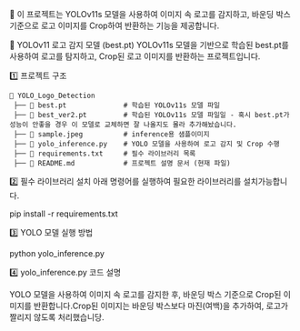 📌 이 프로젝트는 YOLOv11s 모델을 사용하여 이미지 속 로고를 감지하고, 바운딩 박스 기준으로 로고 이미지를 Crop하여 반환하는 기능을 제공합니다.

📌 YOLOv11 로고 감지 모델 (best.pt)
YOLOv11s 모델을 기반으로 학습된 best.pt를 사용하여 로고를 탐지하고, Crop된 로고 이미지를 반환하는 프로젝트입니다.

1️⃣ 프로젝트 구조
```text
📂 YOLO_Logo_Detection
 ├── 📄 best.pt              # 학습된 YOLOv11s 모델 파일
 ├── 📄 best_ver2.pt         # 학습된 YOLOv11s 모델 파일일 - 혹시 best.pt가 성능이 안좋을 경우 이 모델로 교체하면 잘 나올지도 몰라 추가해놨습니다.
 ├── 📄 sample.jpeg          # inference용 샘플이미지
 ├── 📄 yolo_inference.py    # YOLO 모델을 사용하여 로고 감지 및 Crop 수행
 ├── 📄 requirements.txt     # 필수 라이브러리 목록
 ├── 📄 README.md            # 프로젝트 설명 문서 (현재 파일)
```
2️⃣ 필수 라이브러리 설치
아래 명령어를 실행하여 필요한 라이브러리를 설치가능합니다.

pip install -r requirements.txt

3️⃣ YOLO 모델 실행 방법

python yolo_inference.py

4️⃣ yolo_inference.py 코드 설명

YOLO 모델을 사용하여 이미지 속 로고를 감지한 후, 바운딩 박스 기준으로 Crop된 이미지를 반환합니다.Crop된 이미지는 바운딩 박스보다 마진(여백)을 추가하여, 로고가 짤리지 않도록 처리했습니당.

